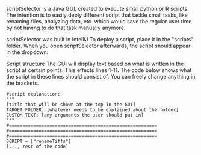 scriptSelector is a Java GUI, created to execute small python or R scripts.
The intention is to easily deply different script that tackle small tasks, like renaming files, analyzing data, etc. which would save the regular user time by not having to do that task manually anymore.

scriptSelector was built in IntelliJ
To deploy a script, place it in the "scripts" folder. When you open scriptSelector afterwards, the script should appear in the dropdown.

Script structure
The GUI will display text based on what is written in the script at certain points. This effects lines 1-11. The code below shows what the script in these lines should consist of. You can freely change anything in the brackets.

```
#script explanation: 
"""
[title that will be shown at the top in the GUI]
TARGET FOLDER: [whatever needs to be explained about the folder]
CUSTOM TEXT: [any arguments the user should put in]
"""
#=======================================================
#=======================================================
#=======================================================
SCRIPT = ["renameTiffs"]
[..., rest of the code]
```
